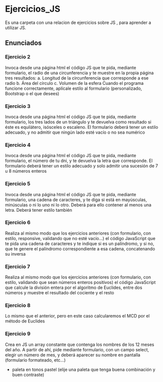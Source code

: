 # Ejercicios_JS
Es una carpeta con una relacion de ejercicios sobre JS , para aprender a utilizar JS.

<h2>Enunciados</h2>

<h3>Ejercicio 2</h3>
Invoca desde una página html el código JS que te pida, mediante formulario, el radio de
una circunferencia y te muestre en la propia página tres resultados:
a. Longitud de la circunferencia que corresponde a ese radio
b. Área del círculo
c. Volumen de la esfera
Cuando el programa funcione correctamente, aplícale estilo al formulario (personalizado,
Bootstrap o el que desees)

<h3>Ejercicio 3</h3>
Invoca desde una página html el código JS que te pida, mediante formulario, los tres lados
de un triángulo y te devuelva como resultado si éste es equilátero, isósceles o escaleno.
El formulario deberá tener un estilo adecuado, y no admitir que ningún lado esté vacío o no
sea numérico

<h3>Ejercicio 4</h3>
Invoca desde una página html el código JS que te pida, mediante formulario, el número
de tu dni, y te devuelva la letra que corresponde.
El formulario deberá tener un estilo adecuado y solo admitir una sucesión de 7 u 8 números
enteros

<h3>Ejercicio 5</h3>
Invoca desde una página html el código JS que te pida, mediante formulario, una cadena
de caracteres, y te diga si está en mayúsculas, minúsculas o ni lo uno ni lo otro.
Deberá para ello contener al menos una letra. Deberá tener estilo también

<h3>Ejercicio 6</h3>
Realiza al mismo modo que los ejercicios anteriores (con formulario, con estilo,
responsive, validando que no esté vacío…) el código JavaScript que te pida una cadena
de caracteres y te indique si es un palíndromo, y si no, que te genere el palíndromo
correspondiente a esa cadena, concatenando su inversa

<h3>Ejercicio 7</h3>
Realiza al mismo modo que los ejercicios anteriores (con formulario, con estilo, validando
que sean números enteros positivos) el código JavaScript que calcule la división entera
por el algoritmo de Euclides, entre dos números y muestre el resultado del cociente y el
resto

<h3>Ejercicio 8</h3>
Lo mismo que el anterior, pero en este caso calcularemos el MCD por el método de
Euclides

<h3>Ejercicio 9</h3>
 Crea en JS un array constante que contenga los nombres de los 12 meses del año. A partir
de ahí, pide mediante formulario, con un campo select, elegir un número de mes, y
deberá aparecer su nombre en pantalla (formulario formateado, etc…)


- paleta en tonos pastel (elije una paleta que tenga buena combinación y buen
contraste)

